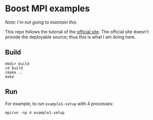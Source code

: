 # Boost MPI examples

_Note: I'm not going to maintain this._

This repo follows the tutorial of the [official site](http://www.boost.org/doc/libs/1_59_0/doc/html/mpi/tutorial.html). The official site doesn't provide the deployable source; thus this is what I am doing here.

## Build

```
mkdir build
cd build
cmake ..
make
```

## Run

For example, to run `example1-setup` with 4 processes:

```
mpirun -np 4 example1-setup
```
